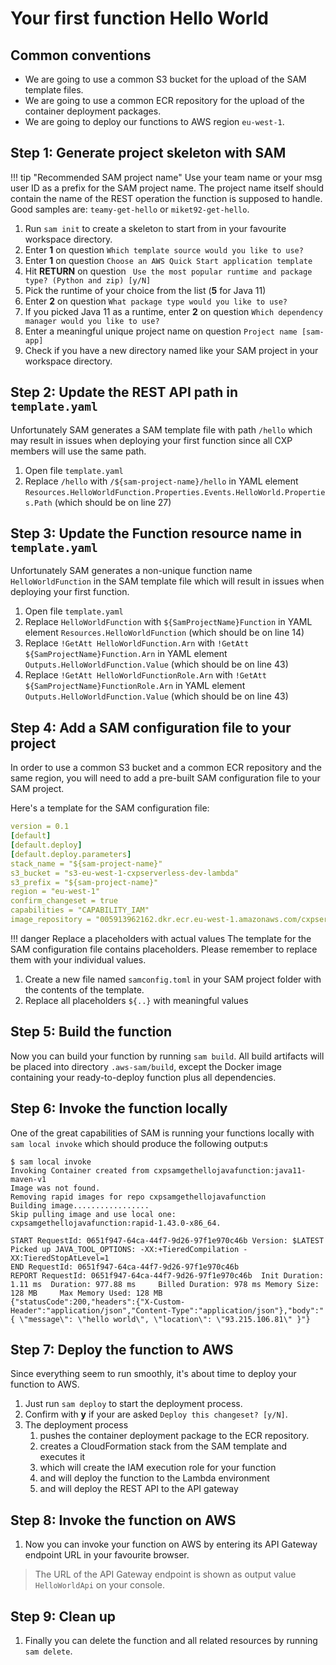 # Your first function Hello World

## Common conventions

* We are going to use a common S3 bucket for the upload of the SAM template files.
* We are going to use a common ECR repository for the upload of the container deployment packages.
* We are going to deploy our functions to AWS region `eu-west-1`.

## Step 1: Generate project skeleton with SAM

!!! tip "Recommended SAM project name"
    Use your team name or your msg user ID as a prefix for the SAM project name. The project name itself should contain
    the name of the REST operation the function is supposed to handle.
    Good samples are: `teamy-get-hello` or `miket92-get-hello`.

1. Run `sam init` to create a skeleton to start from in your favourite workspace directory.
2. Enter __1__ on question `Which template source would you like to use?`
3. Enter __1__ on question `Choose an AWS Quick Start application template`
4. Hit __RETURN__ on question ` Use the most popular runtime and package type? (Python and zip) [y/N]`
5. Pick the runtime of your choice from the list (__5__ for Java 11)
6. Enter __2__ on question `What package type would you like to use?`
7. If you picked Java 11 as a runtime, enter __2__ on question `Which dependency manager would you like to use?`
8. Enter a meaningful unique project name on question `Project name [sam-app]`
9. Check if you have a new directory named like your SAM project in your workspace directory.

## Step 2: Update the REST API path in `template.yaml`

Unfortunately SAM generates a SAM template file with path `/hello` which may result in issues when deploying your
first function since all CXP members will use the same path.

1. Open file `template.yaml`
2. Replace `/hello` with `/${sam-project-name}/hello` in YAML element 
`Resources.HelloWorldFunction.Properties.Events.HelloWorld.Properties.Path` (which should be on line 27)

## Step 3: Update the Function resource name in `template.yaml`

Unfortunately SAM generates a non-unique function name `HelloWorldFunction` in the SAM template file 
which will result in issues when deploying your first function.

1. Open file `template.yaml`
2. Replace `HelloWorldFunction` with `${SamProjectName}Function` in YAML element
   `Resources.HelloWorldFunction` (which should be on line 14)
3. Replace `!GetAtt HelloWorldFunction.Arn` with `!GetAtt ${SamProjectName}Function.Arn` in YAML element
   `Outputs.HelloWorldFunction.Value` (which should be on line 43)
4. Replace `!GetAtt HelloWorldFunctionRole.Arn` with `!GetAtt ${SamProjectName}FunctionRole.Arn` in YAML element
   `Outputs.HelloWorldFunction.Value` (which should be on line 43)

## Step 4: Add a SAM configuration file to your project

In order to use a common S3 bucket and a common ECR repository and the same region, you will need to add a
pre-built SAM configuration file to your SAM project.

Here's a template for the SAM configuration file:

````yaml 
version = 0.1
[default]
[default.deploy]
[default.deploy.parameters]
stack_name = "${sam-project-name}"
s3_bucket = "s3-eu-west-1-cxpserverless-dev-lambda"
s3_prefix = "${sam-project-name}"
region = "eu-west-1"
confirm_changeset = true
capabilities = "CAPABILITY_IAM"
image_repository = "005913962162.dkr.ecr.eu-west-1.amazonaws.com/cxpserverless-dev-lambda"
````

!!! danger Replace a placeholders with actual values
    The template for the SAM configuration file contains placeholders. Please remember to replace them
    with your individual values.

1. Create a new file named `samconfig.toml` in your SAM project folder with the contents of the template.
2. Replace all placeholders `${..}` with meaningful values

## Step 5: Build the function

Now you can build your function by running `sam build`.
All build artifacts will be placed into directory `.aws-sam/build`, except the Docker image containing your 
ready-to-deploy function plus all dependencies.

## Step 6: Invoke the function locally

One of the great capabilities of SAM is running your functions locally with `sam local invoke` which should 
produce the following output:s

````shell
$ sam local invoke
Invoking Container created from cxpsamgethellojavafunction:java11-maven-v1
Image was not found.
Removing rapid images for repo cxpsamgethellojavafunction
Building image.................
Skip pulling image and use local one: cxpsamgethellojavafunction:rapid-1.43.0-x86_64.

START RequestId: 0651f947-64ca-44f7-9d26-97f1e970c46b Version: $LATEST
Picked up JAVA_TOOL_OPTIONS: -XX:+TieredCompilation -XX:TieredStopAtLevel=1
END RequestId: 0651f947-64ca-44f7-9d26-97f1e970c46b
REPORT RequestId: 0651f947-64ca-44f7-9d26-97f1e970c46b  Init Duration: 1.11 ms  Duration: 977.88 ms     Billed Duration: 978 ms Memory Size: 128 MB     Max Memory Used: 128 MB
{"statusCode":200,"headers":{"X-Custom-Header":"application/json","Content-Type":"application/json"},"body":"{ \"message\": \"hello world\", \"location\": \"93.215.106.81\" }"} 
````

## Step 7: Deploy the function to AWS

Since everything seem to run smoothly, it's about time to deploy your function to AWS.

1. Just run `sam deploy` to start the deployment process.
2. Confirm with __y__ if your are asked `Deploy this changeset? [y/N]`. 
3. The deployment process 
    1. pushes the container deployment package to the ECR repository.
    2. creates a CloudFormation stack from the SAM template and executes it
    3. which will create the IAM execution role for your function
    4. and will deploy the function to the Lambda environment
    5. and will deploy the REST API to the API gateway

## Step 8: Invoke the function on AWS

1. Now you can invoke your function on AWS by entering its API Gateway endpoint URL in your favourite browser.

> The URL of the API Gateway endpoint is shown as output value `HelloWorldApi` on your console. 

## Step 9: Clean up

1. Finally you can delete the function and all related resources by running `sam delete`.


